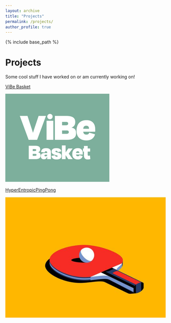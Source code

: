 ```yaml
---
layout: archive
title: "Projects"
permalink: /projects/
author_profile: true
---
```


{% include base_path %}

# Projects

Some cool stuff I have worked on or am currently working on!

[ViBe Basket](vibebasket.md)

![vibebasket.png](/images/vibebasket.png)

[HyperEntropicPingPong](hepp.md)

![hepp.jpg](/images/hepp.jpg)
